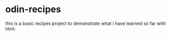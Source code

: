 # odin-recipes

this is a basic recipes project to demonstrate what i have learned so far with html.